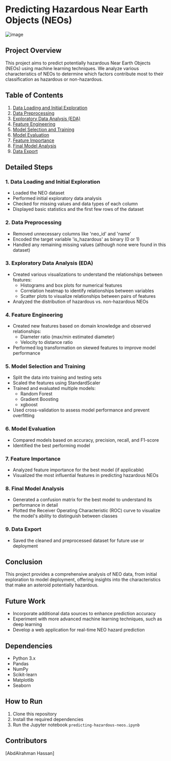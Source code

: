 # Predicting Hazardous Near Earth Objects (NEOs)
![image](https://github.com/user-attachments/assets/88d8d957-d97b-4b7f-8537-e5e9ced1fd56)



## Project Overview
This project aims to predict potentially hazardous Near Earth Objects (NEOs) using machine learning techniques. We analyze various characteristics of NEOs to determine which factors contribute most to their classification as hazardous or non-hazardous.

## Table of Contents
1. [Data Loading and Initial Exploration](#1-data-loading-and-initial-exploration)
2. [Data Preprocessing](#2-data-preprocessing)
3. [Exploratory Data Analysis (EDA)](#3-exploratory-data-analysis-eda)
4. [Feature Engineering](#4-feature-engineering)
5. [Model Selection and Training](#5-model-selection-and-training)
6. [Model Evaluation](#6-model-evaluation)
7. [Feature Importance](#7-feature-importance)
8. [Final Model Analysis](#8-final-model-analysis)
9. [Data Export](#9-data-export)

## Detailed Steps

### 1. Data Loading and Initial Exploration
- Loaded the NEO dataset
- Performed initial exploratory data analysis
- Checked for missing values and data types of each column
- Displayed basic statistics and the first few rows of the dataset

### 2. Data Preprocessing
- Removed unnecessary columns like 'neo_id' and 'name'
- Encoded the target variable 'is_hazardous' as binary (0 or 1)
- Handled any remaining missing values (although none were found in this dataset)

### 3. Exploratory Data Analysis (EDA)
- Created various visualizations to understand the relationships between features:
  - Histograms and box plots for numerical features
  - Correlation heatmap to identify relationships between variables
  - Scatter plots to visualize relationships between pairs of features
- Analyzed the distribution of hazardous vs. non-hazardous NEOs

### 4. Feature Engineering
- Created new features based on domain knowledge and observed relationships:
  - Diameter ratio (max/min estimated diameter)
  - Velocity to distance ratio
- Performed log transformation on skewed features to improve model performance

### 5. Model Selection and Training
- Split the data into training and testing sets
- Scaled the features using StandardScaler
- Trained and evaluated multiple models:
  - Random Forest
  - Gradient Boosting
  - xgboost
- Used cross-validation to assess model performance and prevent overfitting

### 6. Model Evaluation
- Compared models based on accuracy, precision, recall, and F1-score
- Identified the best performing model

### 7. Feature Importance
- Analyzed feature importance for the best model (if applicable)
- Visualized the most influential features in predicting hazardous NEOs

### 8. Final Model Analysis
- Generated a confusion matrix for the best model to understand its performance in detail
- Plotted the Receiver Operating Characteristic (ROC) curve to visualize the model's ability to distinguish between classes

### 9. Data Export
- Saved the cleaned and preprocessed dataset for future use or deployment

## Conclusion
This project provides a comprehensive analysis of NEO data, from initial exploration to model deployment, offering insights into the characteristics that make an asteroid potentially hazardous.

## Future Work
- Incorporate additional data sources to enhance prediction accuracy
- Experiment with more advanced machine learning techniques, such as deep learning
- Develop a web application for real-time NEO hazard prediction

## Dependencies
- Python 3.x
- Pandas
- NumPy
- Scikit-learn
- Matplotlib
- Seaborn

## How to Run
1. Clone this repository
2. Install the required dependencies
3. Run the Jupyter notebook `predicting-hazardous-neos.ipynb`

## Contributors
[AbdAlrahman Hassan]
